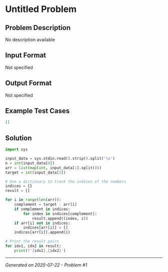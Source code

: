 # Untitled Problem

## Problem Description
No description available

## Input Format
Not specified

## Output Format
Not specified

## Example Test Cases
```json
[]
```

## Solution
```python
import sys

input_data = sys.stdin.read().strip().split('\n')
n = int(input_data[0])
arr = list(map(int, input_data[1].split()))
target = int(input_data[2])

# Use a dictionary to track the indices of the numbers
indices = {}
result = []

for i in range(len(arr)):
    complement = target - arr[i]
    if complement in indices:
        for index in indices[complement]:
            result.append((index, i))
    if arr[i] not in indices:
        indices[arr[i]] = []
    indices[arr[i]].append(i)

# Print the result pairs
for idx1, idx2 in result:
    print(f'{idx1},{idx2}')
```

---
*Generated on 2025-07-22 - Problem #1*